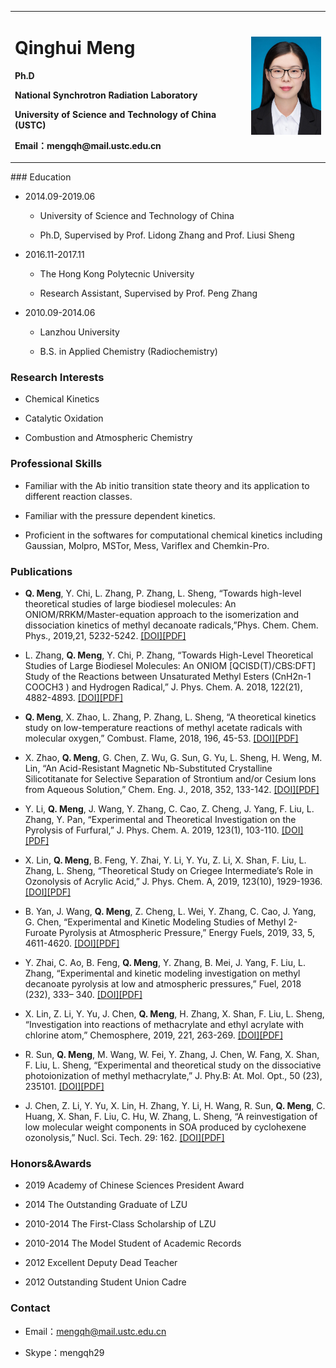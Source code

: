 <div>
<table border="0">
  <tr>
    <td>
      <h1>Qinghui Meng</h1>
      <p><b>Ph.D </b></p>
      <p><b>National Synchrotron Radiation Laboratory</b></p>
	  <p><b>University of Science and Technology of China (USTC)</b></p>
      <p><b>Email：mengqh@mail.ustc.edu.cn</b></p>
      <!-- <p><b>Address：USTC, Hefei, Anhui, 230027, China</b></p> -->
      <!-- <a href="/index.html">中文版</a> -->
    </td>
    <td width="25%">
      <img src="/mengqh.jpg" width="100%">
    </td>
  </tr>
</table>
</div>
### Education

- 2014.09-2019.06

	- University of Science and Technology of China
	
	- Ph.D, Supervised by Prof. Lidong Zhang and Prof. Liusi Sheng

- 2016.11-2017.11

	- The Hong Kong Polytecnic University
	
	- Research Assistant, Supervised by Prof. Peng Zhang

- 2010.09-2014.06

	- Lanzhou University
	
	- B.S. in Applied Chemistry (Radiochemistry)

### Research Interests

- Chemical Kinetics 

- Catalytic Oxidation

- Combustion and Atmospheric Chemistry

### Professional Skills

- Familiar with the Ab initio transition state theory and its application to different reaction classes.

- Familiar with the pressure dependent kinetics.

- Proficient in the softwares for computational chemical kinetics including Gaussian, Molpro, MSTor, Mess, Variflex and Chemkin-Pro.

### Publications
- **Q. Meng**, Y. Chi, L. Zhang, P. Zhang, L. Sheng, “Towards high-level theoretical studies of large biodiesel molecules: An ONIOM/RRKM/Master-equation approach to the isomerization and dissociation kinetics of methyl decanoate radicals,”Phys. Chem. Chem. Phys., 2019,21, 5232-5242. [[DOI]](https://doi.org/10.1039/C8CP05593A)[[PDF]](./publications/11.pdf)

- L. Zhang, **Q. Meng**, Y. Chi, P. Zhang, “Towards High-Level Theoretical Studies of Large Biodiesel Molecules: An ONIOM [QCISD(T)/CBS:DFT] Study of the Reactions between Unsaturated Methyl Esters (CnH2n-1 COOCH3 ) and Hydrogen Radical,” J. Phys. Chem. A. 2018, 122(21), 4882-4893. [[DOI]](https://doi.org/10.1021/acs.jpca.8b02327)[[PDF]](./publications/10.pdf)


- **Q. Meng**, X. Zhao, L. Zhang, P. Zhang, L. Sheng, “A theoretical kinetics study on low-temperature reactions of methyl acetate radicals with molecular oxygen,” Combust. Flame, 2018, 196, 45-53. [[DOI]](https://doi.org/10.1016/j.combustflame.2018.05.023)[[PDF]](./publications/9.pdf)
 
- X. Zhao, **Q. Meng**, G. Chen, Z. Wu, G. Sun, G. Yu, L. Sheng, H. Weng, M. Lin, “An Acid-Resistant Magnetic Nb-Substituted Crystalline Silicotitanate for Selective Separation of Strontium and/or Cesium Ions from Aqueous Solution,” Chem. Eng. J., 2018, 352, 133-142. [[DOI]](https://doi.org/10.1016/j.cej.2018.06.175)[[PDF]](./publications/8.pdf)

- Y. Li, **Q. Meng**, J. Wang, Y. Zhang, C. Cao, Z. Cheng, J. Yang, F. Liu, L. Zhang, Y. Pan, “Experimental and Theoretical Investigation on the Pyrolysis of Furfural,” J. Phys. Chem. A. 2019, 123(1), 103-110. [[DOI]](https://doi.org/10.1021/acs.jpca.8b06261)[[PDF]](./publications/7.pdf)

- X. Lin, **Q. Meng**, B. Feng, Y. Zhai, Y. Li, Y. Yu, Z. Li, X. Shan, F. Liu, L. Zhang, L. Sheng, “Theoretical Study on Criegee Intermediate’s Role in Ozonolysis of Acrylic Acid,” J. Phys. Chem. A, 2019, 123(10), 1929-1936. [[DOI]](https://doi.org/10.1021/acs.jpca.8b11671)[[PDF]](./publications/6.pdf)

- B. Yan, J. Wang, **Q. Meng**, Z. Cheng, L. Wei, Y. Zhang, C. Cao, J. Yang, G. Chen, “Experimental and Kinetic Modeling Studies of Methyl 2-Furoate Pyrolysis at Atmospheric Pressure,” Energy Fuels, 2019, 33, 5, 4611-4620. 
[[DOI]](https://doi.org/10.1021/acs.energyfuels.9b00367)[[PDF]](./publications/5.pdf)

- Y. Zhai, C. Ao, B. Feng, **Q. Meng**, Y. Zhang, B. Mei, J. Yang, F. Liu, L. Zhang, “Experimental and kinetic modeling investigation on methyl decanoate pyrolysis at low and atmospheric pressures,” Fuel, 2018 (232), 333– 340. [[DOI]](https://doi.org/10.1016/j.fuel.2018.05.145)[[PDF]](./publications/4.pdf)

- X. Lin, Z. Li, Y. Yu, J. Chen, **Q. Meng**, H. Zhang, X. Shan, F. Liu, L. Sheng, “Investigation into reactions of methacrylate and ethyl acrylate with chlorine atom,” Chemosphere, 2019, 221, 263-269. [[DOI]](https://doi.org/10.1016/j.chemosphere.2018.12.202)[[PDF]](./publications/3.pdf)

- R. Sun, **Q. Meng**, M. Wang, W. Fei, Y. Zhang, J. Chen, W. Fang, X. Shan, F. Liu, L. Sheng, “Experimental and theoretical study on the dissociative photoionization of methyl methacrylate,” J. Phy.B: At. Mol. Opt., 50 (23), 235101. [[DOI]](https://doi.org/10.1088/1361-6455/aa92d4)[[PDF]](./publications/2.pdf)

- J. Chen, Z. Li, Y. Yu, X. Lin, H. Zhang, Y. Li, H. Wang, R. Sun, **Q. Meng**, C. Huang, X. Shan, F. Liu, C. Hu, W. Zhang, L. Sheng, “A reinvestigation of low molecular weight components in SOA produced by cyclohexene ozonolysis,” Nucl. Sci. Tech. 29: 162. [[DOI]](https://doi.org/10.1007/s41365-018-0491-0)[[PDF]](./publications/1.pdf)


### Honors&Awards
- 2019			Academy of Chinese Sciences President Award

- 2014			The Outstanding Graduate of LZU

- 2010-2014		The First-Class Scholarship of LZU

- 2010-2014		The Model Student of Academic Records

- 2012			Excellent Deputy Dead Teacher 

- 2012			Outstanding Student Union Cadre


### Contact
- Email：mengqh@mail.ustc.edu.cn

- Skype：mengqh29